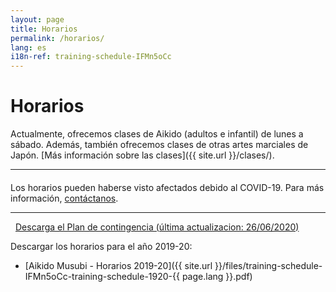 ```yaml
---
layout: page
title: Horarios
permalink: /horarios/
lang: es
i18n-ref: training-schedule-IFMn5oCc
---
```


# Horarios

Actualmente, ofrecemos clases de Aikido (adultos e infantil) de lunes a sábado. Además, también ofrecemos clases de otras artes marciales de Japón. [Más información sobre las clases]({{ site.url }}/clases/).

<hr>

<div class="alert alert-danger" role="alert">
  <h4 class="alert-heading"><i class="fas fa-exclamation-triangle"></i></h4>
  <p>Los horarios pueden haberse visto afectados debido al COVID-19. Para más información, <a href="{{ site.url }}/contacto/">contáctanos</a>.</p>
  <hr>
  <p class="mb-0"><a href="{{ site.url }}/files/covid-19-contingency-plan-es.pdf"><i class="far fa-file-pdf" style="padding-right: .5rem;"></i>Descarga el Plan de contingencia (última actualizacion: 26/06/2020)</a></p>
</div>

<div id='calendar'></div>

Descargar los horarios para el año 2019-20:

* [Aikido Musubi - Horarios 2019-20]({{ site.url }}/files/training-schedule-IFMn5oCc-training-schedule-1920-{{ page.lang }}.pdf)
